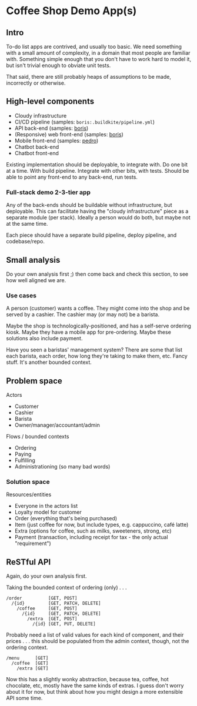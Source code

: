 # Coffee Shop Demo App(s)

## Intro

To-do list apps are contrived, and usually too basic. We need something with a small amount of complexity, in a domain that most people are familiar with. Something simple enough that you don't have to work hard to model it, but isn't trivial enough to obviate unit tests.

That said, there are still probably heaps of assumptions to be made, incorrectly or otherwise.

## High-level components

- Cloudy infrastructure
- CI/CD pipeline (samples: `boris:.buildkite/pipeline.yml`)
- API back-end (samples: [boris](https://github.com/DiUS/dius-mentor_boris_coffee-api))
- (Responsive) web front-end (samples: [boris](https://github.com/DiUS/dius-mentor_boris_coffee-web))
- Mobile front-end (samples: [pedro](https://github.com/DiUS/dius-mentor_pedro_coffee-mobile))
- Chatbot back-end
- Chatbot front-end

Existing implementation should be deployable, to integrate with.
Do one bit at a time. With build pipeline. Integrate with other bits, with tests.
Should be able to point any front-end to any back-end, run tests.

### Full-stack demo 2-3-tier app

Any of the back-ends should be buildable without infrastructure, but deployable. This can facilitate having the "cloudy infrastructure" piece as a separate module (per stack). Ideally a person would do both, but maybe not at the same time.

Each piece should have a separate build pipeline, deploy pipeline, and codebase/repo.

## Small analysis

Do your own analysis first ;) then come back and check this section, to see how well aligned we are.

### Use cases

A person (customer) wants a coffee. They might come into the shop and be served by a cashier. The cashier may (or may not) be a barista.

Maybe the shop is technologically-positioned, and has a self-serve ordering kiosk. Maybe they have a mobile app for pre-ordering. Maybe these solutions also include payment.

Have you seen a baristas' management system? There are some that list each barista, each order, how long they're taking to make them, etc. Fancy stuff. It's another bounded context.

## Problem space

Actors

- Customer
- Cashier
- Barista
- Owner/manager/accountant/admin

Flows / bounded contexts

- Ordering
- Paying
- Fulfilling
- Administrationing (so many bad words)

### Solution space

Resources/entities

- Everyone in the actors list
- Loyalty model for customer
- Order (everything that's being purchased)
- Item (just coffee for now, but include types, e.g. cappuccino, café latte)
- Extra (options for coffee, such as milks, sweeteners, strong, etc)
- Payment (transaction, including receipt for tax - the only actual "requirement")

## ReSTful API

Again, do your own analysis first.

Taking the bounded context of ordering (only) . . .

```
/order          [GET, POST]
  /{id}         [GET, PATCH, DELETE]
    /coffee     [GET, POST]
      /{id}     [GET, PATCH, DELETE]
        /extra  [GET, POST]
          /{id} [GET, PUT, DELETE]
```

Probably need a list of valid values for each kind of component, and their prices . . . this should be populated from the admin context, though, not the ordering context.

```
/menu      [GET]
  /coffee  [GET]
    /extra [GET]
```

Now this has a slightly wonky abstraction, because tea, coffee, hot chocolate, etc, mostly have the same kinds of extras. I guess don't worry about it for now, but think about how you might design a more extensible API some time.
